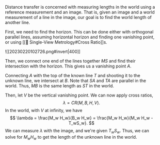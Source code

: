 Distance transfer is concerned with measuring lengths in the world using a reference measurement and an image. That is, given an image and a world measurement of a line in the image, our goal is to find the world length of another line.

First, we need to find the horizon. This can be done either with orthogonal parallel lines, assuming horizontal horizon and finding one vanishing point, or using [[📏 Single-View Metrology#Cross Ratio]]s.

![[20230220102726.png#invert|400]]

Then, we connect one end of the lines together $MS$ and find their intersection with the horizon. This gives us a vanishing point $A$.

Connecting $A$ with the top of the known line $T$ and shooting it to the unknown line, we intersect at $B$. Note that $SA$ and $TA$ are parallel in the world. Thus, $MB$ is the same length as $ST$ in the world.

Then, let $V$ be the vertical vanishing point. We can now apply cross ratios, 
$$
\lambda = CR(M, B, H, V).
$$
 In the world, with $V$ at infinity, we have 
$$
\lambda = \frac{M_w H_w}{B_w H_w} = \frac{M_w H_w}{M_w H_w - T_wS_w}.
$$
 We can measure $\lambda$ with the image, and we're given $T_wS_w$. Thus, we can solve for $M_wH_w$ to get the length of the unknown line in the world.